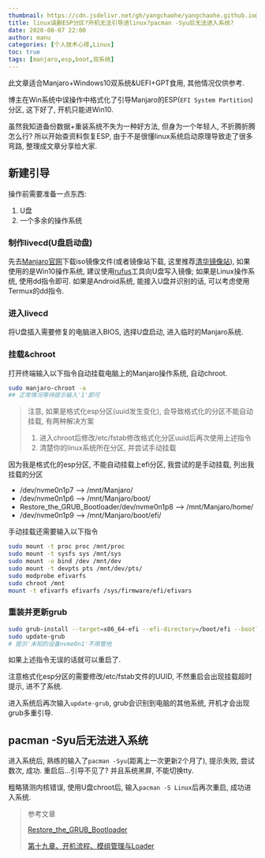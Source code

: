 ```yaml
---
thumbnail: https://cdn.jsdelivr.net/gh/yangchaohe/yangchaohe.github.io@static/img/mito/manjaro/manjaro-cat.jpg
title: linux误删ESP分区?开机无法引导进linux?pacman -Syu后无法进入系统?
date: 2020-08-07 22:00
author: manu
categories: [个人技术心得,Linux]
toc: true
tags: [manjaro,esp,boot,双系统]
---
```


 此文章适合Manjaro+Windows10双系统&UEFI+GPT食用, 其他情况仅供参考.

<!-- more -->

博主在Win系统中误操作中格式化了引导Manjaro的ESP(`EFI System Partition`)分区, 这下好了, 开机只能进Win10.

虽然我知道备份数据+重装系统不失为一种好方法, 但身为一个年轻人, 不折腾折腾怎么行? 所以开始查资料恢复ESP, 由于不是很懂linux系统启动原理导致走了很多弯路, 整理成文章分享给大家. 

<!--文章分为操作部分和理论部分, 如果你想快点恢复ESP分区, [请点击跳转操作部分](##实际操作).-->

## 新建引导

操作前需要准备一点东西:

1. U盘
2. 一个多余的操作系统

### 制作livecd(U盘启动盘)

先去[Manjaro官网](https://manjaro.org/)下载iso镜像文件(或者镜像站下载, 这里推荐[清华镜像站](https://mirrors.tuna.tsinghua.edu.cn/osdn/storage/g/m/ma/manjaro/)), 如果使用的是Win10操作系统, 建议使用[rufus](https://github.com/pbatard/rufus/tree/master/src)工具向U盘写入镜像; 如果是Linux操作系统, 使用dd指令即可. 如果是Android系统, 能接入U盘并识别的话, 可以考虑使用Termux的dd指令.

### 进入livecd

将U盘插入需要修复的电脑进入BIOS, 选择U盘启动, 进入临时的Manjaro系统.

### 挂载&chroot

打开终端输入以下指令自动挂载电脑上的Manjaro操作系统, 自动chroot.

```bash
sudo manjaro-chroot -a
## 正常情况等待提示输入'1'即可
```

> 注意, 如果是格式化esp分区(uuid发生变化), 会导致格式化的分区不能自动挂载, 有两种解决方案
>
> 1. 进入chroot后修改/etc/fstab修改格式化分区uuid后再次使用上述指令
> 2. 清楚你的linux系统所在分区, 并尝试手动挂载

因为我是格式化的esp分区, 不能自动挂载上efi分区, 我尝试的是手动挂载, 列出我挂载的分区

- /dev/nvme0n1p7  --> /mnt/Manjaro/
- /dev/nvme0n1p6 --> /mnt/Manjaro/boot/
- Restore_the_GRUB_Bootloader/dev/nvme0n1p8 --> /mnt/Manjaro/home/
- /dev/nvme0n1p9 --> /mnt/Manjaro/boot/efi/

手动挂载还需要输入以下指令

```bash
sudo mount -t proc proc /mnt/proc
sudo mount -t sysfs sys /mnt/sys
sudo mount -o bind /dev /mnt/dev
sudo mount -t devpts pts /mnt/dev/pts/
sudo modprobe efivarfs
sudo chroot /mnt
mount -t efivarfs efivarfs /sys/firmware/efi/efivars
```

### 重装并更新grub

```bash
sudo grub-install --target=x86_64-efi --efi-directory=/boot/efi --bootloader-id=manjaro --recheck
sudo update-grub
# 提示'未知的设备nvme0n1'不用管他
```

如果上述指令无误的话就可以重启了.

注意格式化esp分区的需要修改/etc/fstab文件的UUID, 不然重启会出现挂载超时提示, 进不了系统.

进入系统后再次输入`update-grub`, grub会识别到电脑的其他系统, 开机才会出现grub多重引导.

## pacman -Syu后无法进入系统

进入系统后, 熟练的输入了`pacman -Syu`(距离上一次更新2个月了), 提示失败, 尝试数次, 成功. 重启后...引导不见了? 并且系统黑屏, 不能切换tty.

粗略猜测内核错误, 使用U盘chroot后, 输入`pacman -S Linux`后再次重启, 成功进入系统. 

> 参考文章
>
> [Restore_the_GRUB_Bootloader](https://wiki.manjaro.org/index.php?title=Restore_the_GRUB_Bootloader)
>
> [第十九章、开机流程、模组管理与Loader](http://linux.vbird.org/linux_basic/0510osloader.php#process_1)

